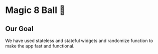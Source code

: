 

# Magic 8 Ball 🎱

## Our Goal

We have used stateless and stateful widgets and randomize function to make the app fast and functional.


